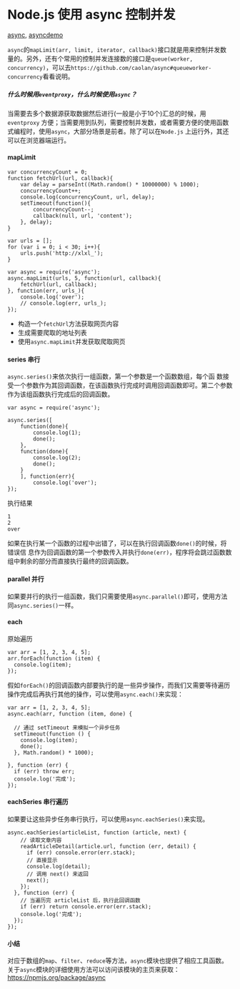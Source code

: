 # Node.js 使用 async 控制并发

[async](https://github.com/caolan/async), [asyncdemo](https://github.com/alsotang/async_demo)

`async`的`mapLimit(arr, limit, iterator, callback)`接口就是用来控制并发数量的。另外，还有个常用的控制并发连接数的接口是`queue(worker, concurrency)`，可以去`https://github.com/caolan/async#queueworker-concurrency`看看说明。

##### 什么时候用`eventproxy`，什么时候使用`async`？

当需要去多个数据源获取数据然后进行(一般是小于10个)汇总的时候，用`eventproxy` 方便；当需要用到队列，需要控制并发数，或者需要方便的使用函数式编程时，使用`async`，大部分场景是前者。除了可以在`Node.js` 上运行外，其还可以在浏览器端运行。

#### mapLimit
```
var concurrencyCount = 0;
function fetchUrl(url, callback){
	var delay = parseInt((Math.random() * 10000000) % 1000);
	concurrencyCount++;
	console.log(concurrencyCount, url, delay);
	setTimeout(function(){
		concurrencyCount--;
		callback(null, url, 'content');
	}, delay);
}

var urls = [];
for (var i = 0; i < 30; i++){
	urls.push('http://xlxl_');
}

var async = require('async');
async.mapLimit(urls, 5, function(url, callback){
	fetchUrl(url, callback);
}, function(err, urls_){
	console.log('over');
	// console.log(err, urls_);
});
```

- 构造一个`fetchUrl`方法获取网页内容
- 生成需要爬取的地址列表
- 使用`async.mapLimit`并发获取爬取网页

#### series 串行

`async.series()`来依次执行一组函数，第一个参数是一个函数数组，每个函 数接受一个参数作为其回调函数，在该函数执行完成时调用回调函数即可。第二个参数作为该组函数执行完成后的回调函数。

```
var async = require('async');

async.series([
	function(done){
		console.log(1);
		done();
	},
	function(done){
		console.log(2);
		done();
	}
	], function(err){
		console.log('over');
});
```
执行结果
```
1
2
over
```
如果在执行某一个函数的过程中出错了，可以在执行回调函数`done()`的时候，将错误信 息作为回调函数的第一个参数传入并执行`done(err)`，程序将会跳过函数数组中剩余的部分而直接执行最终的回调函数。

#### parallel 并行

如果要并行的执行一组函数，我们只需要使用`async.parallel()`即可，使用方法同`async.series()`一样。

#### each

原始遍历
```
var arr = [1, 2, 3, 4, 5];
arr.forEach(function (item) {
  console.log(item);
});
```
假如`forEach()`的回调函数内部要执行的是一些异步操作，而我们又需要等待遍历操作完成后再执行其他的操作，可以使用`async.each()`来实现：
```
var arr = [1, 2, 3, 4, 5];
async.each(arr, function (item, done) {

  // 通过 setTimeout 来模拟一个异步任务
  setTimeout(function () {
    console.log(item);
    done();
  }, Math.random() * 1000);

}, function (err) {
  if (err) throw err;
  console.log('完成');
});
```

#### eachSeries 串行遍历

如果要让这些异步任务串行执行，可以使用`async.eachSeries()`来实现。
```
async.eachSeries(articleList, function (article, next) {
    // 读取文章内容
    readArticleDetail(article.url, function (err, detail) {
      if (err) console.error(err.stack);
      // 直接显示
      console.log(detail);
      // 调用 next() 来返回
      next();
    });
  }, function (err) {
    // 当遍历完 articleList 后，执行此回调函数
    if (err) return console.error(err.stack);
    console.log('完成');
  });
});

```

#### 小结

对应于数组的`map`、`filter`、`reduce`等方法，`async`模块也提供了相应工具函数。关于`async`模块的详细使用方法可以访问该模块的主页来获取：https://npmjs.org/package/async

